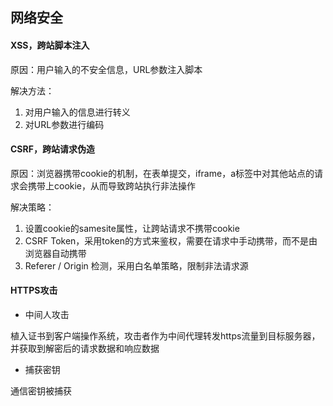## 网络安全

#### XSS，跨站脚本注入

原因：用户输入的不安全信息，URL参数注入脚本

解决方法：

1. 对用户输入的信息进行转义
2. 对URL参数进行编码

#### CSRF，跨站请求伪造

原因：浏览器携带cookie的机制，在表单提交，iframe，a标签中对其他站点的请求会携带上cookie，从而导致跨站执行非法操作

解决策略：

1. 设置cookie的samesite属性，让跨站请求不携带cookie
2. CSRF Token，采用token的方式来鉴权，需要在请求中手动携带，而不是由浏览器自动携带
3. Referer / Origin 检测，采用白名单策略，限制非法请求源

#### HTTPS攻击

- 中间人攻击

植入证书到客户端操作系统，攻击者作为中间代理转发https流量到目标服务器，并获取到解密后的请求数据和响应数据

- 捕获密钥

通信密钥被捕获
